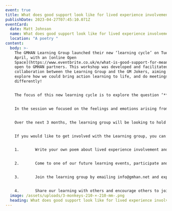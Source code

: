 ```yaml
---
event: true
title: What does good support look like for lived experience involvement?
publishDate: 2023-04-27T07:45:10.071Z
eventCard:
  date: Matt Johnson
  name: What does good support look like for lived experience involvement?
  location: "A poetry "
content:
  body: >-
    The GMHAN Learning Group launched their new ‘learning cycle’ on Tuesday 18th
    April, with an [online Open
    Space](https://www.eventbrite.co.uk/e/what-is-good-support-for-meaningful-lived-experience-involvement-tickets-596731117837),
    open to GMHAN partners. This workshop was developed and facilitated as a
    collaboration between the Learning Group and the GM Jokers, aiming to
    explore how we could bring action learning to life, and do meetings
    differently!


    The focus of this new learning cycle is to explore the question ‘**What does good support look like for lived experience involvement and coproduction?**’ The aim is to create space for honest reflection on how the sector does co-production, and to think about the needs and wants of people who are involved and asked to bring their own personal stories and experiences into system design work.


    In the session we focused on the feelings and emotions arising from coproduction, using verbal and non-verbal responses to capture participant feedback. The learning has then been developing into poems, rather than meeting minutes, to enable people to engage with the learning outcomes differently. You can [read these poems here](https://www.gmhan.net/assets/uploads/all-poems.pdf), and they will be used as tools to explore our questions further


    Over the next 3 months, the learning group will be looking to hold a wide variety of learning events, in different localities, at different times and with different approaches, to change the way we deliver meetings, to improve accessibility of events and outcomes.


    If you would like to get involved with the Learning group, you can:


    1.       Write your own poem about lived experience involvement and submit it to us 


    2.       Come to one of our future learning events, participate and share your experiences


    3.       Join the learning group by emailing info@gmhan.net and express your interest to get involved


    4.       Share our learning with others and encourage others to join our learning project
  image: /assets/uploads/3-monkeys-210-×-210-mm-.png
  heading: What does good support look like for lived experience involvement?
---
```

